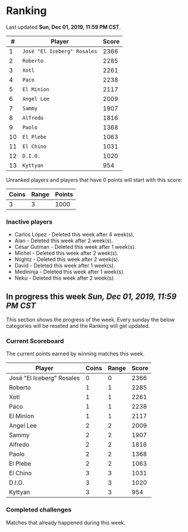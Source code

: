 # Ranking

Last updated **Sun, Dec 01, 2019, 11:59 PM CST**.

|#|Player|Score|
|-|------|-----|
|1|`José "El Iceberg" Rosales`|2366|
|2|`Roberto`|2285|
|3|`Xotl`|2261|
|4|`Paco`|2238|
|5|`El Minion`|2117|
|6|`Angel Lee`|2009|
|7|`Sammy`|1907|
|8|`Alfredo`|1816|
|9|`Paolo`|1368|
|10|`El Plebe`|1063|
|11|`El Chino`|1031|
|12|`D.I.O.`|1020|
|13|`Kyttyan`|954|

Unranked players and players that have 0 points will start with this score:

|Coins|Range|Points|
|-----|-----|------|
|3|3|1000|

### Inactive players
* Carlos López - Deleted this week after 4 week(s).
* Alan - Deleted this week after 2 week(s).
* César Gutman - Deleted this week after 1 week(s).
* Michel - Deleted this week after 2 week(s).
* Niightz - Deleted this week after 2 week(s).
* David - Deleted this week after 1 week(s).
* Medininja - Deleted this week after 1 week(s).
* Neku - Deleted this week after 2 week(s).

## In progress this week *Sun, Dec 01, 2019, 11:59 PM CST*
This section shows the progress of the week. Every sunday the below categories will be reseted and the Ranking will get updated.

### Current Scoreboard
The current points earned by winning matches this week.

|Player|Coins|Range|Score|
|------|-----|-----|-----|
|José "El Iceberg" Rosales|0|0|2366|
|Roberto|1|1|2285|
|Xotl|1|1|2261|
|Paco|1|1|2238|
|El Minion|1|1|2117|
|Angel Lee|2|2|2009|
|Sammy|2|2|1907|
|Alfredo|2|2|1816|
|Paolo|2|2|1368|
|El Plebe|2|2|1063|
|El Chino|3|3|1031|
|D.I.O.|3|3|1020|
|Kyttyan|3|3|954|

### Completed challenges
Matches that already happened during this week.


